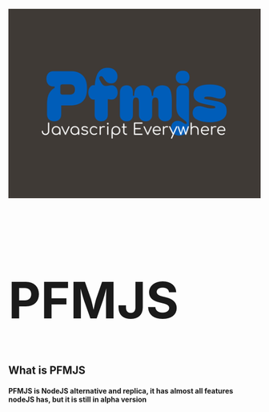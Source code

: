 ![PFMJS](pfmjs-high-resolution-logo-2.png)

<h1 style="font-size: 100px;">PFMJS</h1>
<h2>What is PFMJS</h2>
<h4>PFMJS is NodeJS alternative and replica, it has almost all features nodeJS has, but it is still in alpha version</h4>
<script>console.log('Hello, World!')</script>
